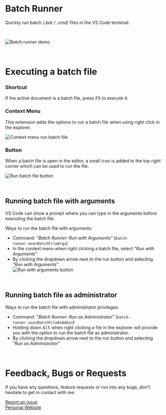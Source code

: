 # Batch Runner

Quickly run batch *(.bat / .cmd)* files in the VS Code terminal:

<br>

![Batch runner demo](https://raw.githubusercontent.com/nils-soderman/vscode-batch-runner/main/media/demo/demo-exec.gif)

<br>

# Executing a batch file

### Shortcut
If the active document is a batch file, press <kbd>F5</kbd> to execute it.

### Context Menu
This extension adds the options to run a batch file when using right click in the explorer.

![Context menu run batch file](https://raw.githubusercontent.com/nils-soderman/vscode-batch-runner/main/media/demo/demo-context-menu.png)

### Button
When a batch file is open in the editor, a small icon is added to the top right corner which can be used to run the file.

![Run batch file button](https://raw.githubusercontent.com/nils-soderman/vscode-batch-runner/main/media/demo/demo-exec-button.png)

<br>

## Running batch file with arguments

VS Code can show a prompt where you can type in the arguments before executing the batch file.

Ways to run the batch file with arguments:  

* Command: *"Batch Runner: Run with Arguments"* (`batch-runner.execBatchFileArgs`)
* In the context menu when right clicking a batch file, select *"Run with Arguments"*
* By clicking the dropdown arrow next to the run button and selecting *"Run with Arguments"*  
    ![Run with arguments button](https://raw.githubusercontent.com/nils-soderman/vscode-batch-runner/main/media/demo/demo-exec-button-args.png)

<br>

## Running batch file as administrator

Ways to run the batch file with administrator privileges:

* Command: *"Batch Runner: Run as Administrator"* (`batch-runner.execBatchFileAsAdmin`)
* Holding down <kbd>Alt</kbd> when right clicking a file in the explorer will provide you with the option to run the batch file as administrator.
* By clicking the dropdown arrow next to the run button and selecting *"Run as Administrator"*

<br>

# Feedback, Bugs or Requests

If you have any questions, feature requests or run into any bugs, don't hesitate to get in contact with me:

[Report an issue](https://github.com/nils-soderman/vscode-batch-runner/issues "Report a bug on the GitHub repository")<br>
[Personal Website](https://nilssoderman.com)<br>